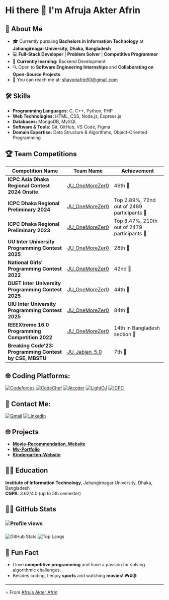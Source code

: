# Hi there 👋 I'm Afruja Akter Afrin

## 🚀 About Me
- 🎓 Currently pursuing **Bachelors in Information Technology** at **Jahangirnagar University, Dhaka, Bangladesh**
- 💻 **Full-Stack Developer** | **Problem Solver** | **Competitive Programmer**
- 🌱 **Currently learning:** Backend Development
- 🔍 Open to **Software Engineering Internships** and **Collaborating on Open-Source Projects**
- 📧 You can reach me at: [shayoriafrin50@gmail.com](mailto:shayoriafrin50@gmail.com)

## 🛠️ Skills
- **Programming Languages:** C, C++, Python, PHP
- **Web Technologies:** HTML, CSS, Node.js, Express.js
- **Databases:** MongoDB, MySQL
- **Software & Tools:** Git, GitHub, VS Code, Figma
- **Domain Expertise:** Data Structure & Algorithms, Object-Oriented Programming

## 🏆 Team Competitions

| Competition Name | Team Name | Achievement |
| ---------------- | --------- | ----------- |
| **ICPC Asia Dhaka Regional Contest 2024 Onsite** | [JU_OneMoreZer0](https://bapsoj.org/contests/icpc-asia-dhaka-regional-contest-2024-onsite-round/standings) | 46th 🎯 |
| **ICPC Dhaka Regional Preliminary 2024** | [JU_OneMoreZer0](https://bapsoj.org/contests/icpc-preliminary-dhaka-site-2024/standings) | Top 2.89%, 72nd out of 2489 participants 🎯 |
| **ICPC Dhaka Regional Preliminary 2023** | [JU_OneMoreZer0](https://bapsoj.org/contests/icpc-preliminary-dhaka-site-2024/standings) | Top 8.47%, 210th out of 2479 participants 🎯 |
| **UU Inter University Programming Contest 2025** | [JU_OneMoreZer0](https://toph.co/c/uttara-university-inter-university-2025/standings) | 28th 🎯 |
| **National Girls’ Programming Contest 2022** | [JU_OneMoreZer0](https://toph.co/c/national-girls-programming-contest-2022/standings) | 42nd 🎯 |
| **DUET Inter University Programming Contest 2025** | [JU_OneMoreZer0](https://toph.co/c/duet-inter-university-iupc-2025/standings) | 44th 🎯 |
| **UIU Inter University Programming Contest 2025** | [JU_OneMoreZer0](https://bapsoj.org/contests/uiu-inter-university-programming-contest-2025/standings) | 84th 🎯 |
| **IEEEXtreme 16.0 Programming Competition 2022** | [JU_OneMoreZer0](https://bapsoj.org/contests/icpc-preliminary-dhaka-site-2024/standings) | 14th in Bangladesh section 🎯 |
| **Breaking Code’23: Programming Contest by CSE, MBSTU** | [JU_Jabian_5.0](https://toph.co/c/mbstu-cse-inter-department-2023/standings) | 7th 🎯 |

## 🌐 Coding Platforms:
[![Codeforces](https://img.shields.io/badge/Codeforces-1533-cyan)](https://codeforces.com/profile/Afruja_Afrin) 
[![CodeChef](https://img.shields.io/badge/CodeChef-1733-blue)](https://www.codechef.com/users/afruja_afrin)
[![Atcoder](https://img.shields.io/badge/Atcoder-822-green)](https://atcoder.jp/users/Afruja_Afrin)
[![LightOJ](https://img.shields.io/badge/LightOJ-90%2B-orange)](https://lightoj.com/user/invisible)
[![ICPC](https://img.shields.io/badge/ICPC-Profile-darkblue)](https://icpc.global/private/profile/846017)

## 📱 Contact Me:
[![Gmail](https://img.shields.io/badge/Gmail-shayoriafrin50%40gmail.com-red)](mailto:shayoriafrin50@gmail.com)
[![LinkedIn](https://img.shields.io/badge/LinkedIn-Afruja_Afrin-blue)](https://www.linkedin.com/in/afruja-afrin50/)

## 🌐 Projects
- **[Movie-Recommendation_Website](https://github.com/Afruja-Afrin/Movie-Recommendation_Website)**
- **[My-Portfolio](https://github.com/Afruja-Afrin/My-Portfolio)**
- **[Kindergarten-Website](https://github.com/Afruja-Afrin/IWT-exam---KinderGarten-Website)**

## 🧑‍🎓 Education
**Institute of Information Technology**, Jahangirnagar University, Dhaka, Bangladesh  
**CGPA**: 3.62/4.0 (up to 5th semester)

## 🧑‍💻 GitHub Stats

### ![Profile views](https://komarev.com/ghpvc/?username=Afruja-Afrin)
###
![GitHub Stats](https://github-readme-stats.vercel.app/api?username=Afruja-Afrin&show_icons=true&theme=radical)
![Top Langs](https://github-readme-stats.vercel.app/api/top-langs/?username=Afruja-Afrin&layout=compact&theme=radical)

## 🌱 Fun Fact
- I love **competitive programming** and have a passion for solving algorithmic challenges.  
- Besides coding, I enjoy **sports** and watching **movies**! 🎮⚽🎬

---

⭐️ From [Afruja Akter Afrin](https://github.com/Afruja-Afrin)
